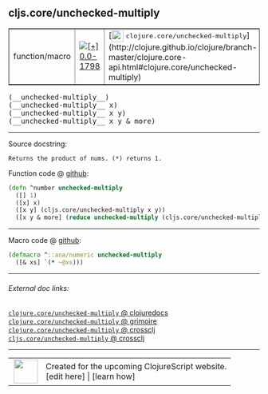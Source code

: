 ## cljs.core/unchecked-multiply



 <table border="1">
<tr>
<td>function/macro</td>
<td><a href="https://github.com/cljsinfo/cljs-api-docs/tree/0.0-1798"><img valign="middle" alt="[+] 0.0-1798" title="Added in 0.0-1798" src="https://img.shields.io/badge/+-0.0--1798-lightgrey.svg"></a> </td>
<td>
[<img height="24px" valign="middle" src="http://i.imgur.com/1GjPKvB.png"> <samp>clojure.core/unchecked-multiply</samp>](http://clojure.github.io/clojure/branch-master/clojure.core-api.html#clojure.core/unchecked-multiply)
</td>
</tr>
</table>


 <samp>
(__unchecked-multiply__)<br>
</samp>
 <samp>
(__unchecked-multiply__ x)<br>
</samp>
 <samp>
(__unchecked-multiply__ x y)<br>
</samp>
 <samp>
(__unchecked-multiply__ x y & more)<br>
</samp>

---





Source docstring:

```
Returns the product of nums. (*) returns 1.
```


Function code @ [github](https://github.com/clojure/clojurescript/blob/r2758/src/cljs/cljs/core.cljs#L1988-L1993):

```clj
(defn ^number unchecked-multiply
  ([] 1)
  ([x] x)
  ([x y] (cljs.core/unchecked-multiply x y))
  ([x y & more] (reduce unchecked-multiply (cljs.core/unchecked-multiply x y) more)))
```

<!--
Repo - tag - source tree - lines:

 <pre>
clojurescript @ r2758
└── src
    └── cljs
        └── cljs
            └── <ins>[core.cljs:1988-1993](https://github.com/clojure/clojurescript/blob/r2758/src/cljs/cljs/core.cljs#L1988-L1993)</ins>
</pre>

-->

---

Macro code @ [github](https://github.com/clojure/clojurescript/blob/r2758/src/clj/cljs/core.clj#L393-L394):

```clj
(defmacro ^::ana/numeric unchecked-multiply
  ([& xs] `(* ~@xs)))
```

<!--
Repo - tag - source tree - lines:

 <pre>
clojurescript @ r2758
└── src
    └── clj
        └── cljs
            └── <ins>[core.clj:393-394](https://github.com/clojure/clojurescript/blob/r2758/src/clj/cljs/core.clj#L393-L394)</ins>
</pre>
-->

---


###### External doc links:

[`clojure.core/unchecked-multiply` @ clojuredocs](http://clojuredocs.org/clojure.core/unchecked-multiply)<br>
[`clojure.core/unchecked-multiply` @ grimoire](http://conj.io/store/v1/org.clojure/clojure/1.7.0-beta3/clj/clojure.core/unchecked-multiply/)<br>
[`clojure.core/unchecked-multiply` @ crossclj](http://crossclj.info/fun/clojure.core/unchecked-multiply.html)<br>
[`cljs.core/unchecked-multiply` @ crossclj](http://crossclj.info/fun/cljs.core.cljs/unchecked-multiply.html)<br>

---

 <table>
<tr><td>
<img valign="middle" align="right" width="48px" src="http://i.imgur.com/Hi20huC.png">
</td><td>
Created for the upcoming ClojureScript website.<br>
[edit here] | [learn how]
</td></tr></table>

[edit here]:https://github.com/cljsinfo/cljs-api-docs/blob/master/cljsdoc/cljs.core/unchecked-multiply.cljsdoc
[learn how]:https://github.com/cljsinfo/cljs-api-docs/wiki/cljsdoc-files

<!--

This information was too distracting to show to readers, but I'll leave it
commented here since it is helpful to:

- pretty-print the data used to generate this document
- and show how to retrieve that data



The API data for this symbol:

```clj
{:return-type number,
 :ns "cljs.core",
 :name "unchecked-multiply",
 :signature ["[]" "[x]" "[x y]" "[x y & more]"],
 :history [["+" "0.0-1798"]],
 :type "function/macro",
 :full-name-encode "cljs.core/unchecked-multiply",
 :source {:code "(defn ^number unchecked-multiply\n  ([] 1)\n  ([x] x)\n  ([x y] (cljs.core/unchecked-multiply x y))\n  ([x y & more] (reduce unchecked-multiply (cljs.core/unchecked-multiply x y) more)))",
          :title "Function code",
          :repo "clojurescript",
          :tag "r2758",
          :filename "src/cljs/cljs/core.cljs",
          :lines [1988 1993]},
 :extra-sources [{:code "(defmacro ^::ana/numeric unchecked-multiply\n  ([& xs] `(* ~@xs)))",
                  :title "Macro code",
                  :repo "clojurescript",
                  :tag "r2758",
                  :filename "src/clj/cljs/core.clj",
                  :lines [393 394]}],
 :full-name "cljs.core/unchecked-multiply",
 :clj-symbol "clojure.core/unchecked-multiply",
 :docstring "Returns the product of nums. (*) returns 1."}

```

Retrieve the API data for this symbol:

```clj
;; from Clojure REPL
(require '[clojure.edn :as edn])
(-> (slurp "https://raw.githubusercontent.com/cljsinfo/cljs-api-docs/catalog/cljs-api.edn")
    (edn/read-string)
    (get-in [:symbols "cljs.core/unchecked-multiply"]))
```

-->
